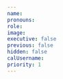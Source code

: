 ```yaml
---
name:
pronouns:
role:
image:
executive: false
previous: false
hidden: false
calUsername:
priority: 1
---
```

